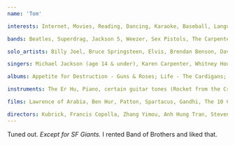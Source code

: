 ```yaml
---
name: 'Tom'

interests: Internet, Movies, Reading, Dancing, Karaoke, Baseball, Language, Culture, History of Communism, Philosophy, Singing/Writing Music, Running, Finding New Food, Weight Lifting, Hiking, WWI Aviation, Travel, Building alternate communities

bands: Beatles, Superdrag, Jackson 5, Weezer, Sex Pistols, The Carpenters, Vain, Radiohead, Teenage Fanclub, Rocket from the Crypt, Pitchfork, Oasis, Rialto, Supergrass, Travis, The Doors, Cheap Trick, Simple Plan, AliceCooper, KISS, A*TEENS, The Beach Boys, The Velvet Underground, Journey

solo_artists: Billy Joel, Bruce Springsteen, Elvis, Brendan Benson, David Bowie, Rick Springfield, Barry Manilow, Paul Stanley Solo Album, Bob Dylan, Rod Stewart

singers: Michael Jackson (age 14 & under), Karen Carpenter, Whitney Houston (particularly The Bodyguard soundtrack), George Michael, Louie Louie, Coco Lee, Robin Zander, Frank Sinatra, Steve Perry, Gerard Way

albums: Appetite for Destruction - Guns & Roses; Life - The Cardigans; A Hard Day's Night - The Beatles; Dookie - Green Day; Blue - Weezer; One Missisipi - Brendan Benson; Two Steps from the Move - Hanoi Rocks; Led Zeppelin I, The Doors, In The Valley of Dying Stars - SuperDrag; Survivor When Seconds Count - Rick Springfield, Working Class Dog

instruments: The Er Hu, Piano, certain guitar tones (Rocket from the Crypt, Sex Pistols, Rolling Stones)

films: Lawrence of Arabia, Ben Hur, Patton, Spartacus, Gandhi, The 10 Commandments, Apocalypse Now, Beauty & The Beast (the cartoon), Thin Red Line, Titanic, Gladiator, The Patriot, Breakfast at Tiffanys, Un Coeur en Hiver, To Live, Happy Times, The Road Home, Not One Less, Ju Dou, Red Sorghum, The Empire of the Sun, Gone With the Wind, The Godfather, 2001, Clockwork Orange, Blade Runner, Deer Hunter, Mean Streets, Grease, Urban Cowboy, Saturday Night Fever, The Sound of Music, Copland, Xiu Xiu, Dances With Wolves

directors: Kubrick, Francis Copolla, Zhang Yimou, Anh Hung Tran, Steven Spielberg
---
```


Tuned out. *Except for SF Giants.* I rented Band of Brothers and liked that.